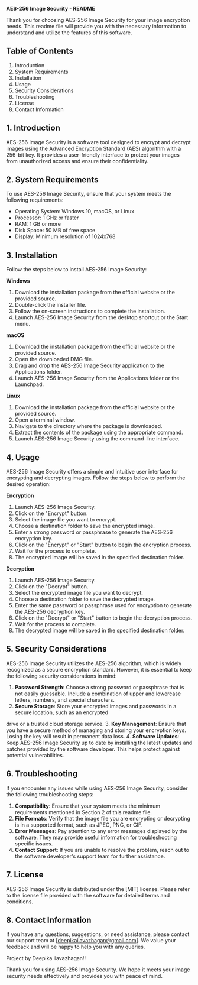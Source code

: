 **AES-256 Image Security - README**

Thank you for choosing AES-256 Image Security for your image encryption needs. This readme file will provide you with the necessary information to understand and utilize the features of this software.

## Table of Contents
1. Introduction
2. System Requirements
3. Installation
4. Usage
5. Security Considerations
6. Troubleshooting
7. License
8. Contact Information

## 1. Introduction
AES-256 Image Security is a software tool designed to encrypt and decrypt images using the Advanced Encryption Standard (AES) algorithm with a 256-bit key. It provides a user-friendly interface to protect your images from unauthorized access and ensure their confidentiality.

## 2. System Requirements
To use AES-256 Image Security, ensure that your system meets the following requirements:
- Operating System: Windows 10, macOS, or Linux
- Processor: 1 GHz or faster
- RAM: 1 GB or more
- Disk Space: 50 MB of free space
- Display: Minimum resolution of 1024x768

## 3. Installation
Follow the steps below to install AES-256 Image Security:

**Windows**
1. Download the installation package from the official website or the provided source.
2. Double-click the installer file.
3. Follow the on-screen instructions to complete the installation.
4. Launch AES-256 Image Security from the desktop shortcut or the Start menu.

**macOS**
1. Download the installation package from the official website or the provided source.
2. Open the downloaded DMG file.
3. Drag and drop the AES-256 Image Security application to the Applications folder.
4. Launch AES-256 Image Security from the Applications folder or the Launchpad.

**Linux**
1. Download the installation package from the official website or the provided source.
2. Open a terminal window.
3. Navigate to the directory where the package is downloaded.
4. Extract the contents of the package using the appropriate command.
5. Launch AES-256 Image Security using the command-line interface.

## 4. Usage
AES-256 Image Security offers a simple and intuitive user interface for encrypting and decrypting images. Follow the steps below to perform the desired operation:

**Encryption**
1. Launch AES-256 Image Security.
2. Click on the "Encrypt" button.
3. Select the image file you want to encrypt.
4. Choose a destination folder to save the encrypted image.
5. Enter a strong password or passphrase to generate the AES-256 encryption key.
6. Click on the "Encrypt" or "Start" button to begin the encryption process.
7. Wait for the process to complete.
8. The encrypted image will be saved in the specified destination folder.

**Decryption**
1. Launch AES-256 Image Security.
2. Click on the "Decrypt" button.
3. Select the encrypted image file you want to decrypt.
4. Choose a destination folder to save the decrypted image.
5. Enter the same password or passphrase used for encryption to generate the AES-256 decryption key.
6. Click on the "Decrypt" or "Start" button to begin the decryption process.
7. Wait for the process to complete.
8. The decrypted image will be saved in the specified destination folder.

## 5. Security Considerations
AES-256 Image Security utilizes the AES-256 algorithm, which is widely recognized as a secure encryption standard. However, it is essential to keep the following security considerations in mind:

1. **Password Strength**: Choose a strong password or passphrase that is not easily guessable. Include a combination of upper and lowercase letters, numbers, and special characters.
2. **Secure Storage**: Store your encrypted images and passwords in a secure location, such as an encrypted

 drive or a trusted cloud storage service.
3. **Key Management**: Ensure that you have a secure method of managing and storing your encryption keys. Losing the key will result in permanent data loss.
4. **Software Updates**: Keep AES-256 Image Security up to date by installing the latest updates and patches provided by the software developer. This helps protect against potential vulnerabilities.

## 6. Troubleshooting
If you encounter any issues while using AES-256 Image Security, consider the following troubleshooting steps:

1. **Compatibility**: Ensure that your system meets the minimum requirements mentioned in Section 2 of this readme file.
2. **File Formats**: Verify that the image file you are encrypting or decrypting is in a supported format, such as JPEG, PNG, or GIF.
3. **Error Messages**: Pay attention to any error messages displayed by the software. They may provide useful information for troubleshooting specific issues.
4. **Contact Support**: If you are unable to resolve the problem, reach out to the software developer's support team for further assistance.

## 7. License
AES-256 Image Security is distributed under the [MIT] license. Please refer to the license file provided with the software for detailed terms and conditions.

## 8. Contact Information
If you have any questions, suggestions, or need assistance, please contact our support team at [deepikailavazhagan@gmail.com]. We value your feedback and will be happy to help you with any queries.

Project by Deepika ilavazhagan!!

Thank you for using AES-256 Image Security. We hope it meets your image security needs effectively and provides you with peace of mind.
